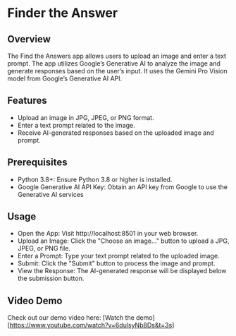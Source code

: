# Finder the Answer

## Overview
The Find the Answers app allows users to upload an image and enter a text prompt. The app utilizes Google’s Generative AI to analyze the image and generate responses based on the user’s input. 
It uses the Gemini Pro Vision model from Google’s Generative AI API.

## Features
- Upload an image in JPG, JPEG, or PNG format.
- Enter a text prompt related to the image.
- Receive AI-generated responses based on the uploaded image and prompt.

## Prerequisites
- Python 3.8+: Ensure Python 3.8 or higher is installed.
- Google Generative AI API Key: Obtain an API key from Google to use the Generative AI services

## Usage
- Open the App: Visit http://localhost:8501 in your web browser.
- Upload an Image: Click the "Choose an image..." button to upload a JPG, JPEG, or PNG file.
- Enter a Prompt: Type your text prompt related to the uploaded image.
- Submit: Click the "Submit" button to process the image and prompt.
- View the Response: The AI-generated response will be displayed below the submission button.

## Video Demo

Check out our demo video here: [Watch the demo][https://www.youtube.com/watch?v=6dulsyNb8Ds&t=3s]


